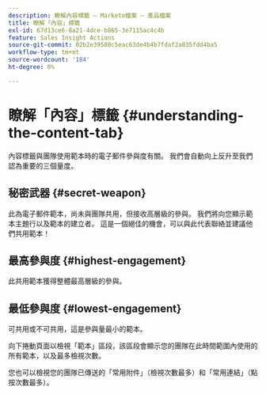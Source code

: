 ```yaml
---
description: 瞭解內容標籤 — Marketo檔案 — 產品檔案
title: 瞭解「內容」標籤
exl-id: 67d13ce6-8a21-4dce-b865-3e7115ac4c4b
feature: Sales Insight Actions
source-git-commit: 02b2e39580c5eac63de4b4b7fdaf2a835fdd4ba5
workflow-type: tm+mt
source-wordcount: '184'
ht-degree: 0%

---
```


# 瞭解「內容」標籤 {#understanding-the-content-tab}

內容標籤與團隊使用範本時的電子郵件參與度有關。 我們會自動向上反升至我們認為重要的三個量度。

## 秘密武器 {#secret-weapon}

此為電子郵件範本，尚未與團隊共用，但接收高層級的參與。 我們將向您顯示範本主題行以及範本的建立者。 這是一個絕佳的機會，可以與此代表聯絡並建議他們共用範本！

## 最高參與度 {#highest-engagement}

此共用範本獲得整體最高層級的參與。

## 最低參與度 {#lowest-engagement}

可共用或不可共用，這是參與量最小的範本。

向下捲動頁面以檢視「範本」區段，該區段會顯示您的團隊在此時間範圍內使用的所有範本，以及最多檢視次數。

您也可以檢視您的團隊已傳送的「常用附件」（檢視次數最多）和「常用連結」（點按次數最多）。
